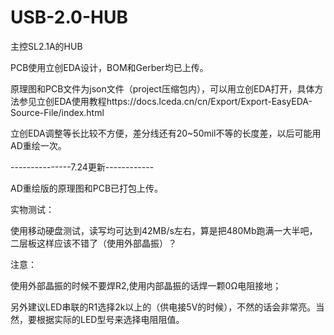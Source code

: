 # USB-2.0-HUB
主控SL2.1A的HUB

PCB使用立创EDA设计，BOM和Gerber均已上传。

原理图和PCB文件为json文件（project压缩包内），可以用立创EDA打开，具体方法参见立创EDA使用教程https://docs.lceda.cn/cn/Export/Export-EasyEDA-Source-File/index.html

立创EDA调整等长比较不方便，差分线还有20~50mil不等的长度差，以后可能用AD重绘一次。

---------------7.24更新------------

AD重绘版的原理图和PCB已打包上传。

实物测试：

使用移动硬盘测试，读写均可达到42MB/s左右，算是把480Mb跑满一大半吧，二层板这样应该不错了（使用外部晶振）？

注意：

使用外部晶振的时候不要焊R2,使用内部晶振的话焊一颗0Ω电阻接地；

另外建议LED串联的R1选择2k以上的（供电接5V的时候），不然的话会非常亮。当然，要根据实际的LED型号来选择电阻阻值。
